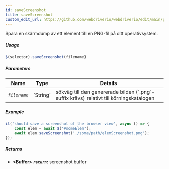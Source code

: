 ```yaml
---
id: saveScreenshot
title: saveScreenshot
custom_edit_url: https://github.com/webdriverio/webdriverio/edit/main/packages/webdriverio/src/commands/element/saveScreenshot.ts
---
```


Spara en skärmdump av ett element till en PNG-fil på ditt operativsystem.

##### Usage

```js
$(selector).saveScreenshot(filename)
```

##### Parameters

<table>
  <thead>
    <tr>
      <th>Name</th><th>Type</th><th>Details</th>
    </tr>
  </thead>
  <tbody>
    <tr>
      <td><code><var>filename</var></code></td>
      <td>`String`</td>
      <td>sökväg till den genererade bilden (`.png`-suffix krävs) relativt till körningskatalogen</td>
    </tr>
  </tbody>
</table>

##### Example

```js title="saveScreenshot.js"
it('should save a screenshot of the browser view', async () => {
    const elem = await $('#someElem');
    await elem.saveScreenshot('./some/path/elemScreenshot.png');
});
```

##### Returns

- **&lt;Buffer&gt;**
            **<code><var>return</var></code>:**             screenshot buffer    